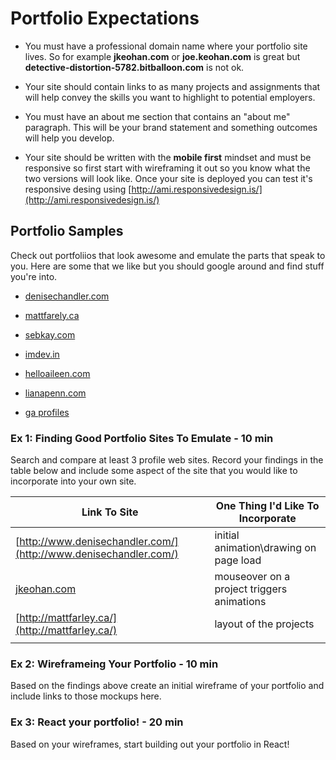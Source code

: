 # Portfolio Expectations

- You must have a professional domain name where your portfolio site lives. So for example **jkeohan.com** or **joe.keohan.com** is great but **detective-distortion-5782.bitballoon.com** is not ok.

- Your site should contain links to as many projects and assignments that will help convey the skills you want to highlight to potential employers.

- You must have an about me section that contains an "about me" paragraph. This will be your brand statement and something outcomes will help you develop.

- Your site should be written with the **mobile first** mindset and must be responsive so first start with wireframing it out so you know what the two versions will look like.  Once your site is deployed you can test it's responsive desing using [http://ami.responsivedesign.is/](http://ami.responsivedesign.is/)

## Portfolio Samples

Check out portfoliios that look awesome and emulate the parts that speak to you. Here are some that we like but you should google around and find stuff you're into.

 - [denisechandler.com](http://www.denisechandler.com/)

 - [mattfarely.ca](http://mattfarley.ca/)

 - [sebkay.com](http://sebkay.com/)

 - [imdev.in](https://imdev.in/)

 - [helloaileen.com](http://helloaileen.com)

 - [lianapenn.com](https://www.lianapenn.com/)
 
 - [ga profiles](https://profiles.generalassemb.ly/profiles)



### Ex 1: Finding Good Portfolio Sites To Emulate - 10 min

Search and compare at least 3 profile web sites.  Record your findings in the table below and include some aspect of the site that you would like to incorporate into your own site. 

Link To Site  | One Thing I'd Like To Incorporate
| ------------- | ------------- |
| [http://www.denisechandler.com/](http://www.denisechandler.com/)| initial animation\drawing on page load
|[jkeohan.com](jkeohan.com) | mouseover on a project triggers animations |
| [http://mattfarley.ca/](http://mattfarley.ca/) |  layout of the projects
|               |


### Ex 2: Wireframeing Your Portfolio - 10 min

Based on the findings above create an initial wireframe of your portfolio and include links to those mockups here.

### Ex 3: React your portfolio! - 20 min

Based on your wireframes, start building out your portfolio in React! 
